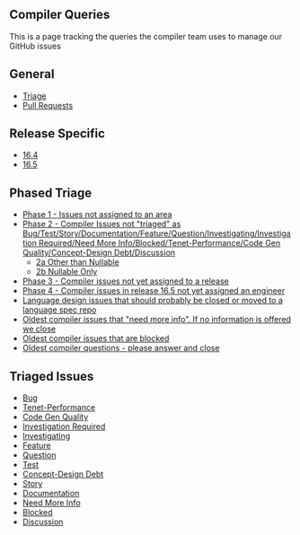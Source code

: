 Compiler Queries
-------------

This is a page tracking the queries the compiler team uses to manage our GitHub issues

## General

- [Triage](https://github.com/dotnet/roslyn/issues?utf8=✓&q=is%3Aopen+-label%3AArea-IDE+-label%3Aarea-performance+-label%3Aarea-interactive+-label%3A"Area-SDK+and+Samples"+-label%3AArea-external+-label%3Aarea-infrastructure+-label%3A"Area-Language+Design"+-label%3Aarea-Analyzers+is%3Aissue+-label%3Abug+-label%3Atest+-label%3Astory+-label%3Adocumentation+-label%3A"feature+request"++-label%3Adocumentation+-label%3Aquestion+-milestone%3Abacklog+-label%3Ainvestigating+-label%3A"area-project+system"++-label%3A"Investigation+Required"++-label%3Adiscussion+-label%3A"Need+More+Info"+-label%3Adisccussion+-label%3A"Concept-Design+Debt")
- [Pull Requests](https://github.com/dotnet/roslyn/pulls?utf8=%E2%9C%93&q=is%3Aopen+is%3Apr+-label%3A%22PR+For+Personal+Review+Only%22+label%3Aarea-compilers++)

## Release Specific
- [16.4](https://github.com/dotnet/roslyn/issues?utf8=✓&q=is%3Aopen+is%3Aissue+milestone%3A16.4+label%3AArea-Compilers+-label%3Adocumentation)
- [16.5](https://github.com/dotnet/roslyn/issues?utf8=✓&q=is%3Aopen+is%3Aissue+milestone%3A16.5+label%3AArea-Compilers+-label%3Adocumentation)

## Phased Triage
- [Phase 1 - Issues not assigned to an area](https://github.com/dotnet/roslyn/issues?utf8=%E2%9C%93&q=is%3Aopen%20is%3Aissue%20-label%3A%22Area-Dynamic%20Analysis%22%20-label%3A%22Area-Project%20System%22%20%20-label%3AArea-Performance%20-label%3AArea-Analyzers%20-label%3AArea-Compilers%20-label%3AArea-Debugging%20-label%3A%22Area-Design%20Notes%22%20-label%3AArea-External%20-label%3AArea-IDE%20-label%3AArea-Infrastructure%20-label%3AArea-Interactive%20-label%3A%22Area-Language%20Design%22%20-label%3A%22Area-SDK%20and%20Samples%22%20-label%3A%22Sprint%20Summary%22%20)
- [Phase 2 - Compiler Issues not "triaged"
  as Bug/Test/Story/Documentation/Feature/Question/Investigating/Investigation Required/Need More Info/Blocked/Tenet-Performance/Code Gen Quality/Concept-Design Debt/Discussion](https://github.com/dotnet/roslyn/issues?utf8=✓&q=is%3Aopen+is%3Aissue+label%3AArea-Compilers+-label%3ABug+-label%3ATest+-label%3AStory+-label%3ADocumentation+-label%3A"Feature+Request"+-label%3AQuestion+-label%3A"Investigation+Required"+-label%3A"Need+More+Info"+-label%3ABlocked+-label%3AInvestigating+-label%3ATenet-Performance+-label%3A"Code+Gen+Quality"+-label%3A"Concept-Design+Debt"+-label%3ADiscussion+)
   - [2a Other than Nullable](https://github.com/dotnet/roslyn/issues?utf8=✓&q=is%3Aopen+is%3Aissue+label%3AArea-Compilers+-label%3ABug+-label%3ATest+-label%3AStory+-label%3ADocumentation+-label%3A"Feature+Request"+-label%3AQuestion+-label%3A"Investigation+Required"+-label%3A"Need+More+Info"+-label%3ABlocked+-label%3AInvestigating+-label%3ATenet-Performance+-label%3A"Code+Gen+Quality"+-label%3A"Concept-Design+Debt"+-label%3ADiscussion++-label%3A%22New+Language+Feature+-+Nullable+Reference+Types%22)
   - [2b Nullable Only](https://github.com/dotnet/roslyn/issues?utf8=✓&q=is%3Aopen+is%3Aissue+label%3AArea-Compilers+-label%3ABug+-label%3ATest+-label%3AStory+-label%3ADocumentation+-label%3A"Feature+Request"+-label%3AQuestion+-label%3A"Investigation+Required"+-label%3A"Need+More+Info"+-label%3ABlocked+-label%3AInvestigating+-label%3ATenet-Performance+-label%3A"Code+Gen+Quality"+-label%3A"Concept-Design+Debt"+-label%3ADiscussion+label%3A%22New+Language+Feature+-+Nullable+Reference+Types%22)
- [Phase 3 - Compiler issues not yet assigned to a release](https://github.com/dotnet/roslyn/issues?q=is%3Aopen+is%3Aissue+label%3AArea-Compilers+no%3Amilestone)
- [Phase 4 - Compiler issues in release 16.5 not yet assigned an engineer](https://github.com/dotnet/roslyn/issues?q=is%3Aopen+is%3Aissue+label%3AArea-Compilers+milestone%3A16.5+no%3Aassignee)
- [Language design issues that should probably be closed or moved to a language spec repo](https://github.com/dotnet/roslyn/issues?utf8=%E2%9C%93&q=is%3Aopen+is%3Aissue+label%3A%22Area-Language+Design%22+-label%3AArea-Compilers)
- [Oldest compiler issues that "need more info".  If no information is offered we close](https://github.com/dotnet/roslyn/issues?q=is%3Aopen+is%3Aissue+label%3AArea-Compilers+label%3A%22Need+More+Info%22+sort%3Acreated-asc)
- [Oldest compiler issues that are blocked](https://github.com/dotnet/roslyn/issues?q=is%3Aopen+is%3Aissue+label%3AArea-Compilers+sort%3Acreated-asc+label%3ABlocked)
- [Oldest compiler questions - please answer and close](https://github.com/dotnet/roslyn/issues?q=is%3Aopen+is%3Aissue+label%3AArea-Compilers+sort%3Acreated-asc+label%3AQuestion)

## Triaged Issues
- [Bug](https://github.com/dotnet/roslyn/issues?q=is%3Aopen+is%3Aissue+label%3AArea-Compilers+label%3ABug)
- [Tenet-Performance](https://github.com/dotnet/roslyn/issues?q=is%3Aopen+is%3Aissue+label%3AArea-Compilers+label%3ATenet-Performance)
- [Code Gen Quality](https://github.com/dotnet/roslyn/issues?q=is%3Aopen+is%3Aissue+label%3AArea-Compilers+label%3A%22Code+Gen+Quality%22)
- [Investigation Required](https://github.com/dotnet/roslyn/issues?q=is%3Aopen+is%3Aissue+label%3AArea-Compilers+label%3A%22Investigation+Required%22)
- [Investigating](https://github.com/dotnet/roslyn/issues?q=is%3Aopen+is%3Aissue+label%3AArea-Compilers+label%3AInvestigating)
- [Feature](https://github.com/dotnet/roslyn/issues?q=is%3Aopen+is%3Aissue+label%3AArea-Compilers+label%3A%22Feature+Request%22)
- [Question](https://github.com/dotnet/roslyn/issues?q=is%3Aopen+is%3Aissue+label%3AArea-Compilers+label%3AQuestion)
- [Test](https://github.com/dotnet/roslyn/issues?q=is%3Aopen+is%3Aissue+label%3AArea-Compilers+label%3ATest)
- [Concept-Design Debt](https://github.com/dotnet/roslyn/issues?q=is%3Aopen+is%3Aissue+label%3AArea-Compilers+label%3A%22Concept-Design+Debt%22)
- [Story](https://github.com/dotnet/roslyn/issues?q=is%3Aopen+is%3Aissue+label%3AArea-Compilers+label%3AStory)
- [Documentation](https://github.com/dotnet/roslyn/issues?q=is%3Aopen+is%3Aissue+label%3AArea-Compilers+label%3ADocumentation)
- [Need More Info](https://github.com/dotnet/roslyn/issues?q=is%3Aopen+is%3Aissue+label%3AArea-Compilers+label%3A%22Need+More+Info%22)
- [Blocked](https://github.com/dotnet/roslyn/issues?q=is%3Aopen+is%3Aissue+label%3AArea-Compilers+label%3ABlocked)
- [Discussion](https://github.com/dotnet/roslyn/issues?q=is%3Aopen+is%3Aissue+label%3AArea-Compilers+label%3ADiscussion)


